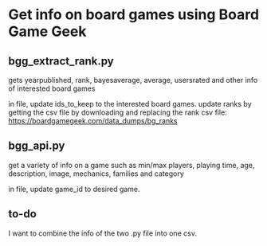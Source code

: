 # Get info on board games using Board Game Geek


## bgg_extract_rank.py
gets yearpublished, rank, bayesaverage, average, usersrated
and other info of interested board games

in file, update ids_to_keep to the interested board games.
update ranks by getting the csv file by downloading and replacing the
rank csv file: https://boardgamegeek.com/data_dumps/bg_ranks

## bgg_api.py
get a variety of info on a game such as min/max players, playing time, age, description, image, mechanics, families and category

in file, update game_id to desired game.

## to-do
I want to combine the info of the two .py file into one csv.
